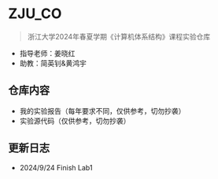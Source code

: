 # ZJU_CO
> 浙江大学2024年春夏学期《计算机体系结构》课程实验仓库
- 指导老师：姜晓红
- 助教：简英钊&黄鸿宇
## 仓库内容
- 我的实验报告（每年要求不同，仅供参考，切勿抄袭）
- 实验源代码（仅供参考，切勿抄袭）
## 更新日志
- 2024/9/24 Finish Lab1